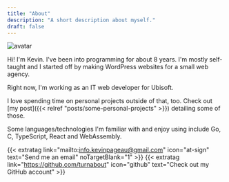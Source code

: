 ```yaml
---
title: "About"
description: "A short description about myself."
draft: false
---
```


<img class="about-avatar" src="https://avatars0.githubusercontent.com/u/5304132?s=460&u=9d7cfc58fc0b19e65baaef5e4afa966b83d27ec2&v=4" alt="avatar" />

Hi! I'm Kevin. I've been into programming for about 8 years. I'm mostly self-taught and I started off by making WordPress websites for a small web agency.

Right now, I'm working as an IT web developer for Ubisoft.

I love spending time on personal projects outside of that, too. Check out [my post]({{< relref "posts/some-personal-projects" >}}) detailing some of those.

Some languages/technologies I'm familiar with and enjoy using include Go, C, TypeScript, React and WebAssembly.

{{< extratag link="mailto:info.kevinpageau@gmail.com" icon="at-sign" text="Send me an email" noTargetBlank="1" >}}
{{< extratag link="https://github.com/turnabout" icon="github" text="Check out my GitHub account" >}}
